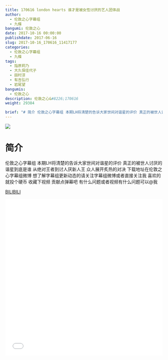 ```yaml
---
title: 170616 london hearts 谁才是被女性讨厌的艺人团体战
author: 
  - 伦敦之心字幕组
  - 九條
bangumi: 伦敦之心
date: 2017-10-16 00:00:00
publishdate: 2017-06-16
slug: 2017-10-16_170616_11417177
categories: 
  - 伦敦之心字幕组
  - 九條
tags: 
  - 指原莉乃
  - 大久保佳代子
  - 田村淳
  - 有吉弘行
  - 岩尾望
bangumis: 
  - 伦敦之心
description: 伦敦之心&#8226;170616
weight: 29384

brief: "# 简介 伦敦之心字幕组 本期LH将清楚的告诉大家世间对谐星的评价 真正的被世人讨厌的谐星到底是谁 从绝对王者到讨人厌新人王 众人展开炙热的对决 下载地址在伦敦之心字幕组微博 想了解字幕组更新动态的请关注字幕组微博或者直接关注我 喜欢的就投个硬币 收藏下视频 贡献点弹幕吧 有什么问题或者视频有什么问题可以@我"
---
```


![](https://i.imgur.com/CL3zAvW.jpg)

# 简介  
伦敦之心字幕组
本期LH将清楚的告诉大家世间对谐星的评价 真正的被世人讨厌的谐星到底是谁 从绝对王者到讨人厌新人王 众人展开炙热的对决 下载地址在伦敦之心字幕组微博 想了解字幕组更新动态的请关注字幕组微博或者直接关注我 喜欢的就投个硬币 收藏下视频 贡献点弹幕吧 有什么问题或者视频有什么问题可以@我

  [BILIBILI](https://www.bilibili.com/video/av11417177/)


<div class="vcontainer">  <iframe class='video' src="//www.bilibili.com/blackboard/player.html?aid=11417177" width="100%" height="500" frameborder="0" allowfullscreen="allowfullscreen"></iframe></div>
